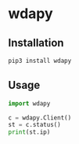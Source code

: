 # wdapy

## Installation
```bash
pip3 install wdapy
```

## Usage

```python
import wdapy

c = wdapy.Client()
st = c.status()
print(st.ip)
```
